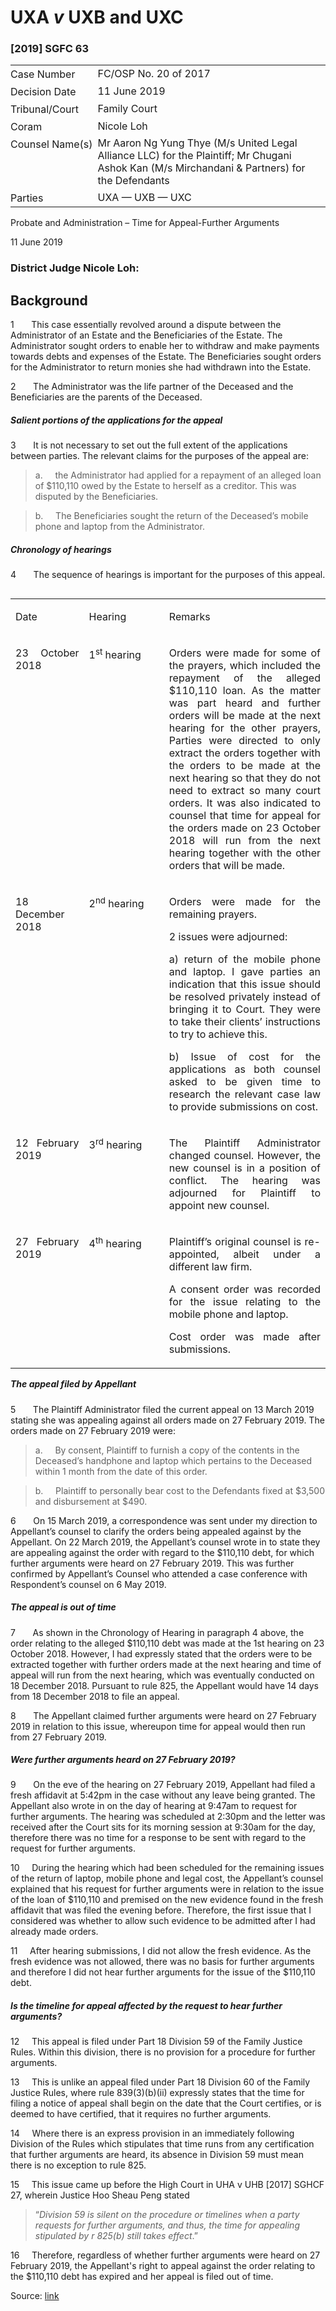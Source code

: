<style>.footnotes::before { content: "Footnotes:"; }</style>
# UXA _v_ UXB and UXC  

### \[2019\] SGFC 63

<table id="info-table"><tbody><tr class="info-row"><td class="txt-label" style="padding: 4px 0px; white-space: nowrap" valign="top">Case Number</td><td class="txt-body">FC/OSP No. 20 of 2017</td></tr><tr class="info-row"><td class="txt-label" style="padding: 4px 0px; white-space: nowrap" valign="top">Decision Date</td><td class="txt-body">11 June 2019</td></tr><tr class="info-row"><td class="txt-label" style="padding: 4px 0px; white-space: nowrap" valign="top">Tribunal/Court</td><td class="txt-body">Family Court</td></tr><tr class="info-row"><td class="txt-label" style="padding: 4px 0px; white-space: nowrap" valign="top">Coram</td><td class="txt-body">Nicole Loh</td></tr><tr class="info-row"><td class="txt-label" style="padding: 4px 0px; white-space: nowrap" valign="top">Counsel Name(s)</td><td class="txt-body">Mr Aaron Ng Yung Thye (M/s United Legal Alliance LLC) for the Plaintiff; Mr Chugani Ashok Kan (M/s Mirchandani &amp; Partners) for the Defendants</td></tr><tr class="info-row"><td class="txt-label" style="padding: 4px 0px; white-space: nowrap" valign="top">Parties</td><td class="txt-body">UXA — UXB — UXC</td></tr></tbody></table>

Probate and Administration – Time for Appeal-Further Arguments

11 June 2019

### District Judge Nicole Loh:

## Background

1       This case essentially revolved around a dispute between the Administrator of an Estate and the Beneficiaries of the Estate. The Administrator sought orders to enable her to withdraw and make payments towards debts and expenses of the Estate. The Beneficiaries sought orders for the Administrator to return monies she had withdrawn into the Estate.

2       The Administrator was the life partner of the Deceased and the Beneficiaries are the parents of the Deceased.

##### Salient portions of the applications for the appeal

3       It is not necessary to set out the full extent of the applications between parties. The relevant claims for the purposes of the appeal are:

> a.     the Administrator had applied for a repayment of an alleged loan of $110,110 owed by the Estate to herself as a creditor. This was disputed by the Beneficiaries.

> b.     The Beneficiaries sought the return of the Deceased’s mobile phone and laptop from the Administrator.

##### Chronology of hearings

4       The sequence of hearings is important for the purposes of this appeal.

<table align="left" cellpadding="0" cellspacing="0" class="Judg-2-tblr" frame="all" pgwide="1"><colgroup><col width="23.32%"> <col width="25.46%"> <col width="51.22%"> </colgroup><tbody><tr><td align="left" class="br" rowspan="1" valign="top"><p align="justify" class="Table-Para-1">Date</p></td><td align="left" class="br" rowspan="1" valign="top"><p align="justify" class="Table-Para-1">Hearing</p></td><td align="left" class="b" rowspan="1" valign="top"><p align="justify" class="Table-Para-1">Remarks</p></td></tr><tr><td align="left" class="br" rowspan="1" valign="top"><p align="justify" class="Table-Para-1">23 October 2018</p></td><td align="left" class="br" rowspan="1" valign="top"><p align="justify" class="Table-Para-1">1<sup>st</sup> hearing</p></td><td align="left" class="b" rowspan="1" valign="top"><p align="justify" class="Table-Para-1">Orders were made for some of the prayers, which included the repayment of the alleged $110,110 loan. As the matter was part heard and further orders will be made at the next hearing for the other prayers, Parties were directed to only extract the orders together with the orders to be made at the next hearing so that they do not need to extract so many court orders. It was also indicated to counsel that time for appeal for the orders made on 23 October 2018 will run from the next hearing together with the other orders that will be made.</p></td></tr><tr><td align="left" class="br" rowspan="1" valign="top"><p align="justify" class="Table-Para-1">18 December 2018</p></td><td align="left" class="br" rowspan="1" valign="top"><p align="justify" class="Table-Para-1">2<sup>nd</sup> hearing</p></td><td align="left" class="b" rowspan="1" valign="top"><p align="justify" class="Table-Para-1">Orders were made for the remaining prayers.</p><p align="justify" class="Table-Para-1">2 issues were adjourned:</p><p align="justify" class="Table-Para-1">a) return of the mobile phone and laptop. I gave parties an indication that this issue should be resolved privately instead of bringing it to Court. They were to take their clients’ instructions to try to achieve this.</p><p align="justify" class="Table-Para-1">b) Issue of cost for the applications as both counsel asked to be given time to research the relevant case law to provide submissions on cost.</p></td></tr><tr><td align="left" class="br" rowspan="1" valign="top"><p align="justify" class="Table-Para-1">12 February 2019</p></td><td align="left" class="br" rowspan="1" valign="top"><p align="justify" class="Table-Para-1">3<sup>rd</sup> hearing</p></td><td align="left" class="b" rowspan="1" valign="top"><p align="justify" class="Table-Para-1">The Plaintiff Administrator changed counsel. However, the new counsel is in a position of conflict. The hearing was adjourned for Plaintiff to appoint new counsel.</p></td></tr><tr><td align="left" class="r" rowspan="1" valign="top"><p align="justify" class="Table-Para-1">27 February 2019</p></td><td align="left" class="r" rowspan="1" valign="top"><p align="justify" class="Table-Para-1">4<sup>th</sup> hearing</p></td><td align="left" class="" rowspan="1" valign="top"><p align="justify" class="Table-Para-1">Plaintiff’s original counsel is re-appointed, albeit under a different law firm.</p><p align="justify" class="Table-Para-1">A consent order was recorded for the issue relating to the mobile phone and laptop.</p><p align="justify" class="Table-Para-1">Cost order was made after submissions.</p></td></tr></tbody></table>

  
  

##### The appeal filed by Appellant

5       The Plaintiff Administrator filed the current appeal on 13 March 2019 stating she was appealing against all orders made on 27 February 2019. The orders made on 27 February 2019 were:

> a.     By consent, Plaintiff to furnish a copy of the contents in the Deceased’s handphone and laptop which pertains to the Deceased within 1 month from the date of this order.

> b.     Plaintiff to personally bear cost to the Defendants fixed at $3,500 and disbursement at $490.

6       On 15 March 2019, a correspondence was sent under my direction to Appellant’s counsel to clarify the orders being appealed against by the Appellant. On 22 March 2019, the Appellant’s counsel wrote in to state they are appealing against the order with regard to the $110,110 debt, for which further arguments were heard on 27 February 2019. This was further confirmed by Appellant’s Counsel who attended a case conference with Respondent’s counsel on 6 May 2019.

##### The appeal is out of time

7       As shown in the Chronology of Hearing in paragraph 4 above, the order relating to the alleged $110,110 debt was made at the 1st hearing on 23 October 2018. However, I had expressly stated that the orders were to be extracted together with further orders made at the next hearing and time of appeal will run from the next hearing, which was eventually conducted on 18 December 2018. Pursuant to rule 825, the Appellant would have 14 days from 18 December 2018 to file an appeal.

8       The Appellant claimed further arguments were heard on 27 February 2019 in relation to this issue, whereupon time for appeal would then run from 27 February 2019.

##### Were further arguments heard on 27 February 2019?

9       On the eve of the hearing on 27 February 2019, Appellant had filed a fresh affidavit at 5:42pm in the case without any leave being granted. The Appellant also wrote in on the day of hearing at 9:47am to request for further arguments. The hearing was scheduled at 2:30pm and the letter was received after the Court sits for its morning session at 9:30am for the day, therefore there was no time for a response to be sent with regard to the request for further arguments.

10     During the hearing which had been scheduled for the remaining issues of the return of laptop, mobile phone and legal cost, the Appellant’s counsel explained that his request for further arguments were in relation to the issue of the loan of $110,110 and premised on the new evidence found in the fresh affidavit that was filed the evening before. Therefore, the first issue that I considered was whether to allow such evidence to be admitted after I had already made orders.

11     After hearing submissions, I did not allow the fresh evidence. As the fresh evidence was not allowed, there was no basis for further arguments and therefore I did not hear further arguments for the issue of the $110,110 debt.

##### Is the timeline for appeal affected by the request to hear further arguments?

12     This appeal is filed under Part 18 Division 59 of the Family Justice Rules. Within this division, there is no provision for a procedure for further arguments.

13     This is unlike an appeal filed under Part 18 Division 60 of the Family Justice Rules, where rule 839(3)(b)(ii) expressly states that the time for filing a notice of appeal shall begin on the date that the Court certifies, or is deemed to have certified, that it requires no further arguments.

14     Where there is an express provision in an immediately following Division of the Rules which stipulates that time runs from any certification that further arguments are heard, its absence in Division 59 must mean there is no exception to rule 825.

15     This issue came up before the High Court in UHA v UHB <span class="citation">\[2017\] SGHCF 27</span>, wherein Justice Hoo Sheau Peng stated

> “_Division 59 is silent on the procedure or timelines when a party requests for further arguments, and thus, the time for appealing stipulated by r 825(b) still takes effect_.”

16     Therefore, regardless of whether further arguments were heard on 27 February 2019, the Appellant's right to appeal against the order relating to the $110,110 debt has expired and her appeal is filed out of time.


Source: [link](https://www.lawnet.sg:443/lawnet/web/lawnet/free-resources?p_p_id=freeresources_WAR_lawnet3baseportlet&p_p_lifecycle=1&p_p_state=normal&p_p_mode=view&_freeresources_WAR_lawnet3baseportlet_action=openContentPage&_freeresources_WAR_lawnet3baseportlet_docId=%2FJudgment%2F23249-SSP.xml)